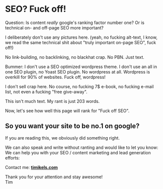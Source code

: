 # SEO? Fuck off!

Question: Is content _really_ google's ranking factor number one? Or is technical on- and off-page SEO more important?

I deliberately don't use any pictures here. (yeah, no fucking alt-text, I know, we read the same technical shit about "truly important on-page SEO", fuck off!)

No link-building, no backlinking, no blackhat crap. No PBN. Just text.

Bummer: I don't use a SEO optimized wordpress theme. I don't use an all in one SEO plugin, no Yoast SEO plugin. No wordpress at all. Wordpress is overkill for 90% of websites. Fuck off, wordpress!

I don't sell crap here. No course, no fucking 7$ e-book, no fucking e-mail list, not even a fucking "free give-away".

This isn't much text. My rant is just 203 words.

Now, let's see how well this page will rank for "Fuck off SEO".

## So you want your site to be no.1 on google?

If you are reading this, we obviously did something right.

We can also speak and write without ranting and would like to let you know: We can help you with your SEO / content marketing and lead generation efforts:

Contact me: [**timikels.com**](https://timikels.com)

Thank you for your attention and stay awesome!  
Tim
